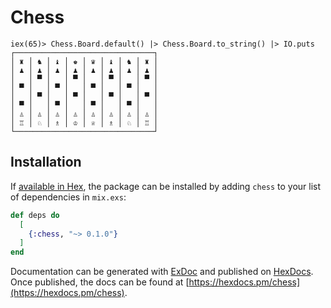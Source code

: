 # Chess

```
iex(65)> Chess.Board.default() |> Chess.Board.to_string() |> IO.puts
┌───────────────────────────────┐
│ ♜ │ ♞ │ ♝ │ ♚ │ ♛ │ ♝ │ ♞ │ ♜ │
│ ♟ │ ♟ │ ♟ │ ♟ │ ♟ │ ♟ │ ♟ │ ♟ │
│   │ ▀ │   │ ▀ │   │ ▀ │   │ ▀ │
│ ▀ │   │ ▀ │   │ ▀ │   │ ▀ │   │
│   │ ▀ │   │ ▀ │   │ ▀ │   │ ▀ │
│ ▀ │   │ ▀ │   │ ▀ │   │ ▀ │   │
│ ♙ │ ♙ │ ♙ │ ♙ │ ♙ │ ♙ │ ♙ │ ♙ │
│ ♖ │ ♘ │ ♗ │ ♔ │ ♕ │ ♗ │ ♘ │ ♖ │
└───────────────────────────────┘
```

## Installation

If [available in Hex](https://hex.pm/docs/publish), the package can be installed
by adding `chess` to your list of dependencies in `mix.exs`:

```elixir
def deps do
  [
    {:chess, "~> 0.1.0"}
  ]
end
```

Documentation can be generated with [ExDoc](https://github.com/elixir-lang/ex_doc)
and published on [HexDocs](https://hexdocs.pm). Once published, the docs can
be found at [https://hexdocs.pm/chess](https://hexdocs.pm/chess).

